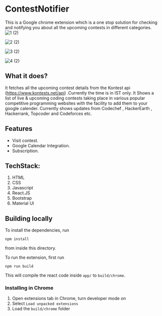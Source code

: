 # ContestNotifier
This is a Google chrome extension which is a one stop solution for checking and notifying you about all the upcoming contests in different categories.
![1 (2)](https://user-images.githubusercontent.com/76156666/208752183-da612da3-0294-41eb-8879-cd6ff6b5448e.png)

![2 (2)](https://user-images.githubusercontent.com/76156666/208752238-3aa70965-64e0-4bc8-b5ef-7ca6c6322949.png)

![3 (2)](https://user-images.githubusercontent.com/76156666/208752250-ce7a1d19-a69a-4295-a5b9-22d7c77e0ab8.png)

![4 (2)](https://user-images.githubusercontent.com/76156666/208752259-4fc59d71-5896-4692-940d-e23304203c7b.png)



## What it does?
It fetches all the upcoming contest details from the Kontest api (https://www.kontests.net/api) .Currently the time is in IST only. It Shows a list of live & upcoming coding contests taking place in various popular competitive programming websites with the facility to add them to your google calender. Currently shows updates from Codechef , HackerEarth , Hackerrank, Topcoder and Codeforces etc.

## Features

- Visit contest.
- Google Calendar Integration.
- Subscription.

## TechStack:
 1. HTML
 2. CSS
 3. Javascript
 4. React.JS
 5. Bootstrap
 6. Material UI
 
## Building locally
To install the dependencies, run
``` 
npm install 
```
from inside this directory.  
  
To run the extension, first run
```
npm run build
```
This will compile the react code inside `app/` to `build/chrome`.

### Installing in Chrome
 1. Open extensions tab in Chrome, turn developer mode on
 2. Select `Load unpacked extensions`
 3. Load the `build/chrome` folder


